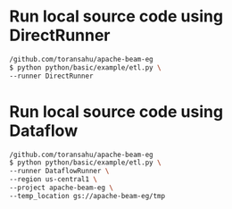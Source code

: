 # Run local source code using DirectRunner

```bash
/github.com/toransahu/apache-beam-eg
$ python python/basic/example/etl.py \
--runner DirectRunner
```

# Run local source code using Dataflow

```bash
/github.com/toransahu/apache-beam-eg
$ python python/basic/example/etl.py \
--runner DataflowRunner \
--region us-central1 \
--project apache-beam-eg \
--temp_location gs://apache-beam-eg/tmp
```
